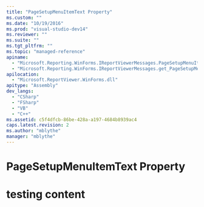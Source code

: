 ```yaml
---
title: "PageSetupMenuItemText Property"
ms.custom: ""
ms.date: "10/19/2016"
ms.prod: "visual-studio-dev14"
ms.reviewer: ""
ms.suite: ""
ms.tgt_pltfrm: ""
ms.topic: "managed-reference"
apiname: 
  - "Microsoft.Reporting.WinForms.IReportViewerMessages.PageSetupMenuItemText"
  - "Microsoft.Reporting.WinForms.IReportViewerMessages.get_PageSetupMenuItemText"
apilocation: 
  - "Microsoft.ReportViewer.WinForms.dll"
apitype: "Assembly"
dev_langs: 
  - "CSharp"
  - "FSharp"
  - "VB"
  - "C++"
ms.assetid: c5f4dfcb-86be-428a-a197-4684b8939ac4
caps.latest.revision: 2
ms.author: "mblythe"
manager: "mblythe"
---
```

# PageSetupMenuItemText Property
# testing content